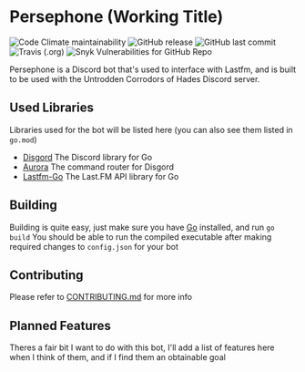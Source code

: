 # Persephone (Working Title)

![Code Climate maintainability](https://img.shields.io/codeclimate/maintainability-percentage/pazuzu156/Persephone?label=maintainability&style=flat-square)
![GitHub release](https://img.shields.io/github/release/pazuzu156/persephone?style=flat-square)
![GitHub last commit](https://img.shields.io/github/last-commit/pazuzu156/persephone?style=flat-square)
![Travis (.org)](https://img.shields.io/travis/pazuzu156/persephone?style=flat-square)
![Snyk Vulnerabilities for GitHub Repo](https://api.kalebklein.com/persephone/vulns/)

Persephone is a Discord bot that's used to interface with Lastfm, and is built to be used with the Untrodden Corrodors of Hades Discord server.

## Used Libraries

Libraries used for the bot will be listed here (you can also see them listed in `go.mod`)

* [Disgord](https://github.com/andersfylling/disgord) The Discord library for Go
* [Aurora](https://github.com/polaron/aurora) The command router for Disgord
* [Lastfm-Go](https://github.com/shkh/lastfm-go) The Last.FM API library for Go

## Building

Building is quite easy, just make sure you have [Go](https://golang.org/) installed, and run `go build` You should be able to run the compiled executable after making required changes to `config.json` for your bot

## Contributing

Please refer to [CONTRIBUTING.md](CONTRIBUTING.md) for more info

## Planned Features

Theres a fair bit I want to do with this bot, I'll add a list of features here when I think of them, and if I find them an obtainable goal
